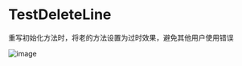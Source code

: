 TestDeleteLine
==============

重写初始化方法时，将老的方法设置为过时效果，避免其他用户使用错误

![image](https://github.com/junwangInChina/TestDeleteLine/tree/master/Resource/Images/example.png)
